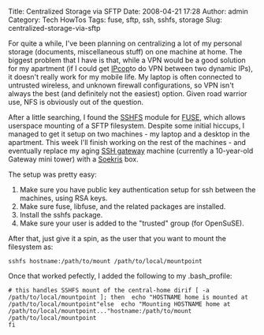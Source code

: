 Title: Centralized Storage via SFTP
Date: 2008-04-21 17:28
Author: admin
Category: Tech HowTos
Tags: fuse, sftp, ssh, sshfs, storage
Slug: centralized-storage-via-sftp

For quite a while, I've been planning on centralizing a lot of my
personal storage (documents, miscellaneous stuff) on one machine at
home. The biggest problem that I have is that, while a VPN would be a
good solution for my apartment (if I could get
[IPcop](http://www.ipcop.org/)to do VPN between two dynamic IPs), it
doesn't really work for my mobile life. My laptop is often connected to
untrusted wireless, and unknown firewall configurations, so VPN isn't
always the best (and definitely not the easiest) option. Given road
warrior use, NFS is obviously out of the question.

After a little searching, I found the
[SSHFS](http://fuse.sourceforge.net/sshfs.html) module for
[FUSE](http://fuse.sourceforge.net/), which allows userspace mounting of
a SFTP filesystem. Despite some initial hiccups, I managed to get it
setup on two machines - my laptop and a desktop in the apartment. This
week I'll finish working on the rest of the machines - and eventually
replace my aging [SSH
gateway](http://www.jasonantman.com/wiki/index.php/SSH_Gateway_Box)
machine (currently a 10-year-old Gateway mini tower) with a
[Soekris](http://www.soekris.com/) box.

The setup was pretty easy:

1.  Make sure you have public key authentication setup for ssh between
    the machines, using RSA keys.
2.  Make sure fuse, libfuse, and the related packages are installed.
3.  Install the sshfs package.
4.  Make sure your user is added to the "trusted" group (for OpenSuSE).

After that, just give it a spin, as the user that you want to mount the
filesystem as:

`sshfs hostname:/path/to/mount /path/to/local/mountpoint`

Once that worked pefectly, I added the following to my .bash\_profile:

`# this handles SSHFS mount of the central-home dirif [ -a /path/to/local/mountpoint ]; then  echo "HOSTNAME home is mounted at /path/to/local/mountpoint"else  echo "Mounting HOSTNAME home at /path/to/local/mountpoint..."hostname:/path/to/mount /path/to/local/mountpoint`  
`fi`
